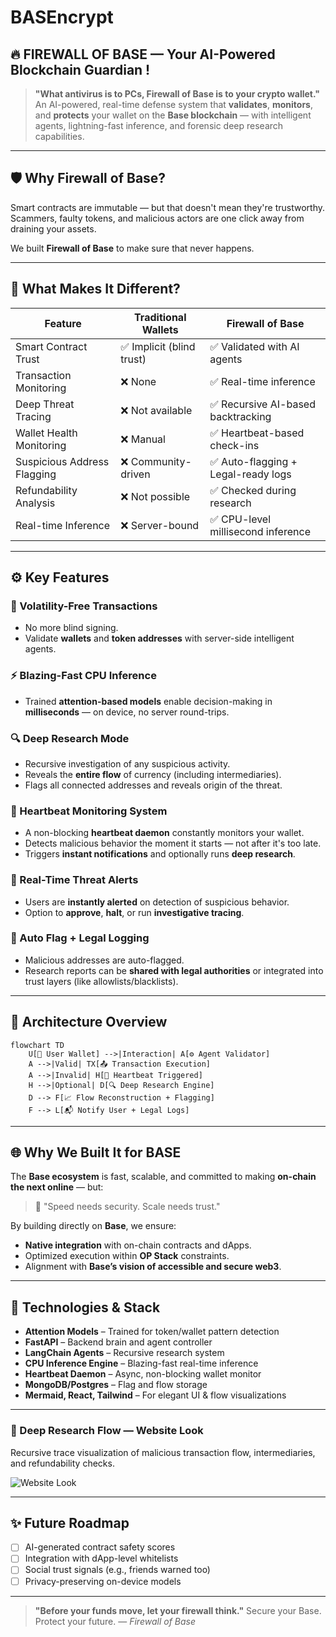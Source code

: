 # BASEncrypt
## 🔥 FIREWALL OF BASE — Your AI-Powered Blockchain Guardian !

> **"What antivirus is to PCs, Firewall of Base is to your crypto wallet."**  
> An AI-powered, real-time defense system that **validates**, **monitors**, and **protects** your wallet on the **Base blockchain** — with intelligent agents, lightning-fast inference, and forensic deep research capabilities.

---

## 🛡️ Why Firewall of Base?

Smart contracts are immutable — but that doesn't mean they're trustworthy.  
Scammers, faulty tokens, and malicious actors are one click away from draining your assets.

We built **Firewall of Base** to make sure that never happens.

---

## 🚀 What Makes It Different?

| Feature | Traditional Wallets | **Firewall of Base** |
|--------|---------------------|----------------------|
| Smart Contract Trust | ✅ Implicit (blind trust) | ✅ Validated with AI agents |
| Transaction Monitoring | ❌ None | ✅ Real-time inference |
| Deep Threat Tracing | ❌ Not available | ✅ Recursive AI-based backtracking |
| Wallet Health Monitoring | ❌ Manual | ✅ Heartbeat-based check-ins |
| Suspicious Address Flagging | ❌ Community-driven | ✅ Auto-flagging + Legal-ready logs |
| Refundability Analysis | ❌ Not possible | ✅ Checked during research |
| Real-time Inference | ❌ Server-bound | ✅ CPU-level millisecond inference |

---

## ⚙️ Key Features

### 🔐 Volatility-Free Transactions
- No more blind signing.
- Validate **wallets** and **token addresses** with server-side intelligent agents.

### ⚡ Blazing-Fast CPU Inference
- Trained **attention-based models** enable decision-making in **milliseconds** — on device, no server round-trips.

### 🔍 Deep Research Mode
- Recursive investigation of any suspicious activity.
- Reveals the **entire flow** of currency (including intermediaries).
- Flags all connected addresses and reveals origin of the threat.

### 📡 Heartbeat Monitoring System
- A non-blocking **heartbeat daemon** constantly monitors your wallet.
- Detects malicious behavior the moment it starts — not after it's too late.
- Triggers **instant notifications** and optionally runs **deep research**.

### 🚨 Real-Time Threat Alerts
- Users are **instantly alerted** on detection of suspicious behavior.
- Option to **approve**, **halt**, or run **investigative tracing**.

### 🔁 Auto Flag + Legal Logging
- Malicious addresses are auto-flagged.
- Research reports can be **shared with legal authorities** or integrated into trust layers (like allowlists/blacklists).

---

## 🧠 Architecture Overview

```mermaid
flowchart TD
    U[👤 User Wallet] -->|Interaction| A[⚙️ Agent Validator]
    A -->|Valid| TX[📤 Transaction Execution]
    A -->|Invalid| H[🚨 Heartbeat Triggered]
    H -->|Optional| D[🔍 Deep Research Engine]
    D --> F[📈 Flow Reconstruction + Flagging]
    F --> L[📬 Notify User + Legal Logs]
````

---

## 🌐 Why We Built It for BASE

The **Base ecosystem** is fast, scalable, and committed to making **on-chain the next online** — but:

> 💬 "Speed needs security. Scale needs trust."

By building directly on **Base**, we ensure:

* **Native integration** with on-chain contracts and dApps.
* Optimized execution within **OP Stack** constraints.
* Alignment with **Base’s vision of accessible and secure web3**.

---

## 🔧 Technologies & Stack

* **Attention Models** – Trained for token/wallet pattern detection
* **FastAPI** – Backend brain and agent controller
* **LangChain Agents** – Recursive research system
* **CPU Inference Engine** – Blazing-fast real-time inference
* **Heartbeat Daemon** – Async, non-blocking wallet monitor
* **MongoDB/Postgres** – Flag and flow storage
* **Mermaid, React, Tailwind** – For elegant UI & flow visualizations

---

### 🧠 Deep Research Flow — Website Look
Recursive trace visualization of malicious transaction flow, intermediaries, and refundability checks.

![Website Look](data/webapp.png) 

---

## ✨ Future Roadmap

* [ ] AI-generated contract safety scores
* [ ] Integration with dApp-level whitelists
* [ ] Social trust signals (e.g., friends warned too)
* [ ] Privacy-preserving on-device models

---

> **"Before your funds move, let your firewall think."**
> Secure your Base. Protect your future.
> — *Firewall of Base*
